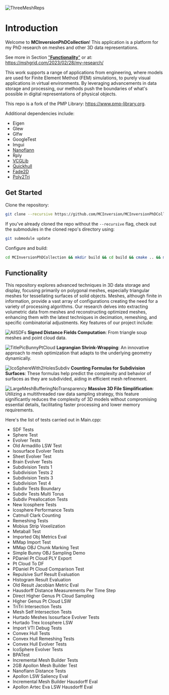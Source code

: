 ![ThreeMeshReps](https://github.com/MCInversion/MCInversionPhDCollection/blob/main/images/ThreeMeshReps.png)

# Introduction

Welcome to **MCInversionPhDCollection**! This application is a platform for my PhD research on meshes and other 3D data representations.

See more in Section ["**Functionality**"](https://github.com/MCInversion/MCInversionPhDCollection/blob/main/README.md#functionality) or at: https://mshgrid.com/2023/02/28/my-research/

This work supports a range of applications from engineering, where models are used for Finite Element Method (FEM) simulations, to purely visual applications in virtual environments. By leveraging advancements in data storage and processing, our methods push the boundaries of what's possible in digital representations of physical objects.

This repo is a fork of the PMP Library: https://www.pmp-library.org.

Additional dependencies include:

- Eigen
- Glew
- Glfw
- GoogleTest
- Imgui
- [Nanoflann](https://github.com/jlblancoc/nanoflann)
- Rply
- [VCGLib](https://github.com/cnr-isti-vclab/vcglib)
- [Quickhull](https://github.com/akuukka/quickhull)
- [Fade2D](https://github.com/Lee0326/Fade2D)
- [Poly2Tri](https://github.com/greenm01/poly2tri)

## Get Started

Clone the repository:

```sh
git clone --recursive https://github.com/MCInversion/MCInversionPhDCollection.git
```

If you've already cloned the repo without the `--recursive` flag, check out the submodules in the cloned repo's directory using:

```sh
git submodule update
```

Configure and build:

```sh
cd MCInversionPhDCollection && mkdir build && cd build && cmake .. && make
```

## Functionality 

This repository explores advanced techniques in 3D data storage and display, focusing primarily on polygonal meshes, especially triangular meshes for tessellating surfaces of solid objects. Meshes, although finite in information, provide a vast array of configurations creating the need for a variety of processing algorithms. Our research delves into extracting volumetric data from meshes and reconstructing optimized meshes, enhancing them with the latest techniques in decimation, remeshing, and specific combinatorial adjustments.
Key features of our project include:

![AllSDFs](https://github.com/MCInversion/MCInversionPhDCollection/blob/main/images/AllSDFs.png)
**Signed Distance Fields Computation**: From triangle soup meshes and point cloud data.

![TitlePicBunnyPtCloud](https://github.com/MCInversion/MCInversionPhDCollection/blob/main/images/TitlePicBunnyPtCloud.png)
**Lagrangian Shrink-Wrapping**: An innovative approach to mesh optimization that adapts to the underlying geometry dynamically.

![IcoSphereWith2HolesSubdiv](https://github.com/MCInversion/MCInversionPhDCollection/blob/main/images/IcoSphereWith2HolesSubdiv.jpg)
**Counting Formulas for Subdivision Surfaces**: These formulas help predict the complexity and behavior of surfaces as they are subdivided, aiding in efficient mesh refinement.

![LargeMeshBufferingNoTransparency](https://github.com/MCInversion/MCInversionPhDCollection/blob/main/images/LargeMeshBufferingNoTransparency.png)
**Massive 3D File Simplification**: Utilizing a multithreaded raw data sampling strategy, this feature significantly reduces the complexity of 3D models without compromising essential details, facilitating faster processing and lower memory requirements.


Here's the list of tests carried out in Main.cpp:

- SDF Tests
- Sphere Test
- Evolver Tests
- Old Armadillo LSW Test
- Isosurface Evolver Tests
- Sheet Evolver Test
- Brain Evolver Tests
- Subdivision Tests 1
- Subdivision Tests 2
- Subdivision Tests 3
- Subdivision Test 4
- Subdiv Tests Boundary
- Subdiv Tests Multi Torus
- Subdiv Preallocation Tests
- New Icosphere Tests
- Icosphere Performance Tests
- Catmull Clark Counting
- Remeshing Tests
- Mobius Strip Voxelization
- Metaball Test
- Imported Obj Metrics Eval
- MMap Import Test
- MMap OBJ Chunk Marking Test
- Simple Bunny OBJ Sampling Demo
- PDaniel Pt Cloud PLY Export
- Pt Cloud To DF
- PDaniel Pt Cloud Comparison Test
- Repulsive Surf Result Evaluation
- Histogram Result Evaluation
- Old Result Jacobian Metric Eval
- Hausdorff Distance Measurements Per Time Step
- Direct Higher Genus Pt Cloud Sampling
- Higher Genus Pt Cloud LSW
- TriTri Intersection Tests
- Mesh Self Intersection Tests
- Hurtado Meshes Isosurface Evolver Tests
- Hurtado Trex Icosphere LSW
- Import VTI Debug Tests
- Convex Hull Tests
- Convex Hull Remeshing Tests
- Convex Hull Evolver Tests
- IcoSphere Evolver Tests
- BPATest
- Incremental Mesh Builder Tests
- 2GB Apollon Mesh Builder Test
- Nanoflann Distance Tests
- Apollon LSW Saliency Eval
- Incremental Mesh Builder Hausdorff Eval
- Apollon Artec Eva LSW Hausdorff Eval
